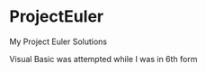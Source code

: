 ProjectEuler
============

My Project Euler Solutions

Visual Basic was attempted while I was in 6th form
